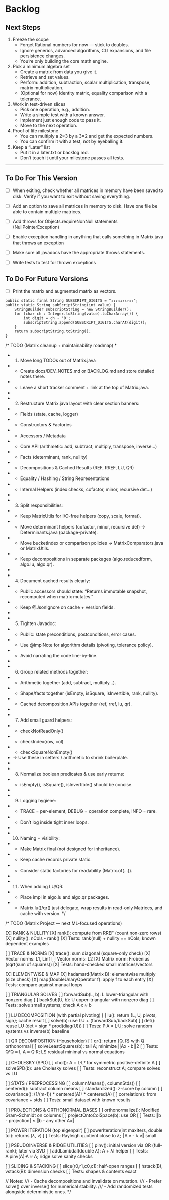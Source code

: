# Backlog

## Next Steps

1. Freeze the scope
    - Forget Rational numbers for now — stick to doubles.
    - Ignore generics, advanced algorithms, CLI expansions, and file persistence changes.
    - You’re only building the core math engine.
2. Pick a minimum algebra set
    - Create a matrix from data you give it.
    - Retrieve and set values.
    - Perform: addition, subtraction, scalar multiplication, transpose, matrix multiplication.
    - (Optional for now) Identity matrix, equality comparison with a tolerance.
3. Work in test-driven slices
    - Pick one operation, e.g., addition.
    - Write a simple test with a known answer.
    - Implement just enough code to pass it.
    - Move to the next operation.
4. Proof of life milestone
    - You can multiply a 2×3 by a 3×2 and get the expected numbers.
    - You can confirm it with a test, not by eyeballing it.
5. Keep a “Later” list
    - Put it in a later.txt or backlog.md.
    - Don’t touch it until your milestone passes all tests.

---
## To Do For This Version

- [ ] When exiting, check whether all matrices in memory have been saved to disk.
      Verify if you want to exit without saving everything.

- [ ] Add an option to save all matrices in memory to disk. Have one file be able
      to contain multiple matrices.
      
- [ ] Add throws for Objects.requireNonNull statements (NullPointerException)

- [ ] Enable exception handling in anything that calls something in Matrix.java that throws an exception

- [ ] Make sure all javadocs have the appropriate throws statements.

- [ ] Write tests to test for thrown exceptions


## To Do For Future Versions

- [ ] Print the matrix and augmented matrix as vectors.

```
public static final String SUBSCRIPT_DIGITS = "₀₁₂₃₄₅₆₇₈₉";
public static String subScriptString(int value) {
	StringBuilder subscriptString = new StringBuilder();
    for (char ch : Integer.toString(value).toCharArray()) {
    	int digit = ch - '0';
        subscriptString.append(SUBSCRIPT_DIGITS.charAt(digit));
    }
    return subscriptString.toString();
}
```


/* TODO (Matrix cleanup + maintainability roadmap)
 * 
 * 1) Move long TODOs out of Matrix.java
 *    - Create docs/DEV_NOTES.md or BACKLOG.md and store detailed notes there.
 *    - Leave a short tracker comment + link at the top of Matrix.java.
 *
 * 2) Restructure Matrix.java layout with clear section banners:
 *    - Fields (state, cache, logger)
 *    - Constructors & Factories
 *    - Accessors / Metadata
 *    - Core API (arithmetic: add, subtract, multiply, transpose, inverse…)
 *    - Facts (determinant, rank, nullity)
 *    - Decompositions & Cached Results (REF, RREF, LU, QR)
 *    - Equality / Hashing / String Representations
 *    - Internal Helpers (index checks, cofactor, minor, recursive det…)
 *
 * 3) Split responsibilities:
 *    - Keep MatrixUtils for I/O-free helpers (copy, scale, format).
 *    - Move determinant helpers (cofactor, minor, recursive det) → Determinants.java (package-private).
 *    - Move bucketIndex or comparison policies → MatrixComparators.java or MatrixUtils.
 *    - Keep decompositions in separate packages (algo.reducedform, algo.lu, algo.qr).
 *
 * 4) Document cached results clearly:
 *    - Public accessors should state: “Returns immutable snapshot, recomputed when matrix mutates.”
 *    - Keep @JsonIgnore on cache + version fields.
 *
 * 5) Tighten Javadoc:
 *    - Public: state preconditions, postconditions, error cases.
 *    - Use @implNote for algorithm details (pivoting, tolerance policy).
 *    - Avoid narrating the code line-by-line.
 *
 * 6) Group related methods together:
 *    - Arithmetic together (add, subtract, multiply…).
 *    - Shape/facts together (isEmpty, isSquare, isInvertible, rank, nullity).
 *    - Cached decomposition APIs together (ref, rref, lu, qr).
 *
 * 7) Add small guard helpers:
 *    - checkNotReadOnly()
 *    - checkIndex(row, col)
 *    - checkSquareNonEmpty()
 *    → Use these in setters / arithmetic to shrink boilerplate.
 *
 * 8) Normalize boolean predicates & use early returns:
 *    - isEmpty(), isSquare(), isInvertible() should be concise.
 *
 * 9) Logging hygiene:
 *    - TRACE = per-element, DEBUG = operation complete, INFO = rare.
 *    - Don’t log inside tight inner loops.
 *
 * 10) Naming + visibility:
 *    - Make Matrix final (not designed for inheritance).
 *    - Keep cache records private static.
 *    - Consider static factories for readability (Matrix.of(...)).
 *
 * 11) When adding LU/QR:
 *    - Place impl in algo.lu and algo.qr packages.
 *    - Matrix.lu()/qr() just delegate, wrap results in read-only Matrices, and cache with version.
 */

/*
TODO (Matrix Project — next ML-focused operations)

[X] RANK & NULLITY
    [X] rank(): compute from RREF (count non-zero rows)
    [X] nullity(): nCols - rank()
    [X] Tests: rank(null) + nullity == nCols; known dependent examples

[ ] TRACE & NORMS
    [X] trace(): sum diagonal (square-only check)
    [X] Vector norms: L1, Linf
    [ ] Vector norms: L2
    [X] Matrix norm: Frobenius (sqrt(sum of squares))
    [X] Tests: hand-checked small matrices/vectors

[X] ELEMENTWISE & MAP
    [X] hadamard(Matrix B): elementwise multiply (size check)
    [X] map(DoubleUnaryOperator f): apply f to each entry
    [X] Tests: compare against manual loops

[ ] TRIANGULAR SOLVES
    [ ] forwardSub(L, b): L lower-triangular with nonzero diag
    [ ] backSub(U, b): U upper-triangular with nonzero diag
    [ ] Tests: solve small systems; check A·x ≈ b

[ ] LU DECOMPOSITION (with partial pivoting)
    [ ] lu(): return {L, U, pivots, sign}; cache result
    [ ] solve(b): use LU + (forwardSub/backSub)
    [ ] det(): reuse LU (det = sign * prod(diag(U)))
    [ ] Tests: P·A ≈ L·U; solve random systems vs inverse(b) baseline

[ ] QR DECOMPOSITION (Householder)
    [ ] qr(): return {Q, R} with Q orthonormal
    [ ] solveLeastSquares(b): tall A; minimize ||Ax - b||2
    [ ] Tests: QᵀQ ≈ I, A ≈ Q·R; LS residual minimal vs normal equations

[ ] CHOLESKY (SPD)
    [ ] chol(): A = L·Lᵀ for symmetric positive-definite A
    [ ] solveSPD(b): use Cholesky solves
    [ ] Tests: reconstruct A; compare solves vs LU

[ ] STATS / PREPROCESSING
    [ ] columnMeans(), columnStds()
    [ ] centered(): subtract column means
    [ ] standardized(): z-score by column
    [ ] covariance(): (1/(m-1)) * centered(A)ᵀ * centered(A)
    [ ] correlation(): from covariance + stds
    [ ] Tests: small dataset with known results

[ ] PROJECTIONS & ORTHONORMAL BASES
    [ ] orthonormalize(): Modified Gram–Schmidt on columns
    [ ] projectOntoColSpace(b): use QR
    [ ] Tests: ‖b - projection‖ ≤ ‖b - any other Ax‖

[ ] POWER ITERATION (top eigenpair)
    [ ] powerIteration(int maxIters, double tol): returns (λ, v)
    [ ] Tests: Rayleigh quotient close to λ; ‖A v - λ v‖ small

[ ] PSEUDOINVERSE & RIDGE UTILITIES
    [ ] pinv(): initial version via QR (full-rank); later via SVD
    [ ] addLambdaI(double λ): A + λI helper
    [ ] Tests: A·pinv(A)·A ≈ A; ridge solve sanity checks

[ ] SLICING & STACKING
    [ ] slice(r0,r1,c0,c1): half-open ranges
    [ ] hstack(B), vstack(B): dimension checks
    [ ] Tests: shapes & contents exact

// Notes:
/// - Cache decompositions and invalidate on mutation.
/// - Prefer solve() over inverse() for numerical stability.
/// - Add randomized tests alongside deterministic ones.
*/
